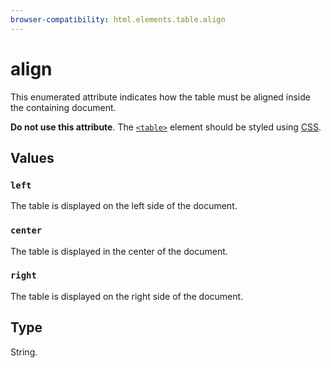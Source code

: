 ```yaml
---
browser-compatibility: html.elements.table.align
---
```


# align

This enumerated attribute indicates how the table must be aligned inside the containing document.

**Do not use this attribute**. The [`<table>`](https://developer.mozilla.org/en-US/docs/Web/HTML/Element/table) element should be styled using [CSS](https://developer.mozilla.org/en-US/docs/CSS).

## Values

### `left`

The table is displayed on the left side of the document.

### `center`

The table is displayed in the center of the document.

### `right`

The table is displayed on the right side of the document.

## Type

String.
